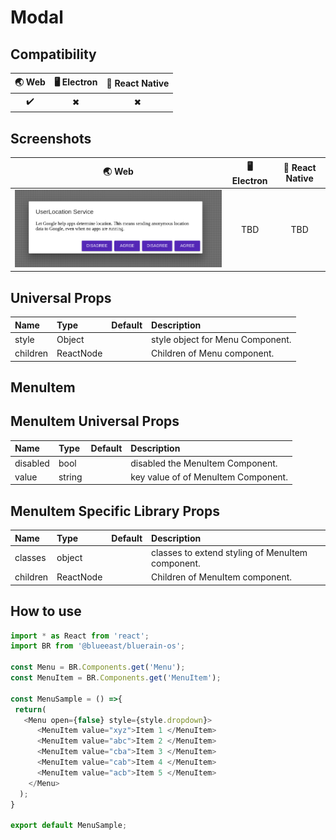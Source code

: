 # Modal

## Compatibility

| 🌏 Web | 🖥 Electron | 📱 React Native |
| :----: | :---------: | :-------------: |
|  ✔️       | ✖            |✖            |

## Screenshots

| 🌏 Web | 🖥 Electron | 📱 React Native |
| :---: | :--------: | :------------: |
|   ![web image](./screenshots/modal.png)  |    TBD   |  TBD |

## Universal Props

| Name | Type | Default | Description |
|:-----|:-----|:--------|:------------|
| style | Object | | style object for Menu Component. |
| children | ReactNode | | Children of Menu component. |

## MenuItem

## MenuItem Universal Props

| Name     | Type   | Default | Description                 |
| :------- | :----- | :------ | :-------------------------- |
| disabled    | bool |         | disabled the MenuItem Component.      |
| value | string   |         | key value of of MenuItem Component. |

## MenuItem Specific Library Props

| Name | Type | Default | Description |
|:-----|:-----|:--------|:------------|
| classes | object |  | classes to extend styling of MenuItem component. |
| children | ReactNode |  | Children of MenuItem component. |

## How to use

```JavaScript
import * as React from 'react';
import BR from '@blueeast/bluerain-os';

const Menu = BR.Components.get('Menu');
const MenuItem = BR.Components.get('MenuItem');

const MenuSample = () =>{
 return(
   <Menu open={false} style={style.dropdown}>
      <MenuItem value="xyz">Item 1 </MenuItem>
      <MenuItem value="abc">Item 2 </MenuItem>
      <MenuItem value="cba">Item 3 </MenuItem>
      <MenuItem value="cab">Item 4 </MenuItem>
      <MenuItem value="acb">Item 5 </MenuItem>
    </Menu>
  );
}

export default MenuSample;
```